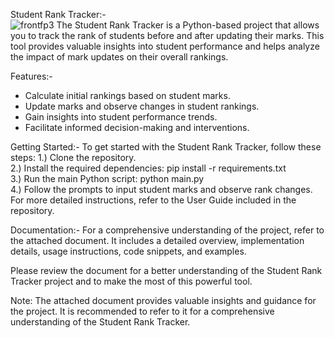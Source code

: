 Student Rank Tracker:-                                                           
![frontfp3](https://github.com/TuShArBhArDwA/Student-Rank-Tracker-Before-After-Marks-Update/assets/116137083/10a974e3-44df-4351-9040-fe7110812f8d)
The Student Rank Tracker is a Python-based project that allows you to track the rank of students before and after updating their marks. This tool provides valuable insights into student performance and helps analyze the impact of mark updates on their overall rankings.

Features:-
* Calculate initial rankings based on student marks.
* Update marks and observe changes in student rankings.
* Gain insights into student performance trends.
* Facilitate informed decision-making and interventions.

Getting Started:-
To get started with the Student Rank Tracker, follow these steps:
1.) Clone the repository.                                                
2.) Install the required dependencies: pip install -r requirements.txt                                             
3.) Run the main Python script: python main.py                                     
4.) Follow the prompts to input student marks and observe rank changes.
For more detailed instructions, refer to the User Guide included in the repository.

Documentation:-
For a comprehensive understanding of the project, refer to the attached document. It includes a detailed overview, implementation details, usage instructions, code snippets, and examples.

Please review the document for a better understanding of the Student Rank Tracker project and to make the most of this powerful tool.

Note: The attached document provides valuable insights and guidance for the project. It is recommended to refer to it for a comprehensive understanding of the Student Rank Tracker.
